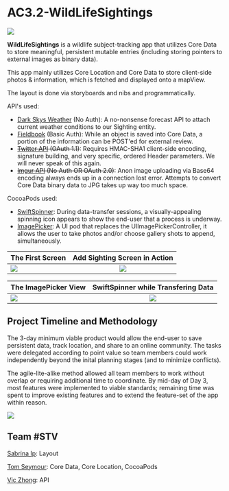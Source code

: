 # AC3.2-WildLifeSightings

![](http://i.imgur.com/HaavZZ6.jpg)

**WildLifeSightings** is a wildlife subject-tracking app that utilizes Core Data to store meaningful, persistent mutable entries (including storing pointers to external images as binary data).

This app mainly utilizes Core Location and Core Data to store client-side photos & information, which is fetched and displayed onto a mapView. 

The layout is done via storyboards and nibs and programmatically.

API's used:
- [Dark Skys Weather](https://darksky.net/dev/) (No Auth): A no-nonsense forecast API to attach current weather conditions to our Sighting entity.
- [Fieldbook](https://fieldbook.com/) (Basic Auth): While an object is saved into Core Data, a portion of the information can be POST'ed for external review.
- ~~[Twitter API](https://dev.twitter.com/overview/api) (OAuth 1.1)~~: Requires HMAC-SHA1 client-side encoding, signature building, and very specific, ordered Header parameters. We will never speak of this again.
- ~~[Imgur API](https://api.imgur.com/) (No Auth OR OAuth 2.0)~~: Anon image uploading via Base64 encoding always ends up in a connection lost error. Attempts to convert Core Data binary data to JPG takes up way too much space.

CocoaPods used: 
- [SwiftSpinner](https://github.com/icanzilb/SwiftSpinner): During data-transfer sessions, a visually-appealing spinning icon appears to show the end-user that a process is underway.
- [ImagePicker](https://github.com/hyperoslo/ImagePicker): A UI pod that replaces the UIImagePickerController, it allows the user to take photos and/or choose gallery shots to append, simultaneously.


| The First Screen        | Add Sighting Screen in Action           | 
| ------------- |:-------------:| 
| ![](http://i.imgur.com/HHf8cPRl.jpg)      | ![](http://i.imgur.com/TxjG55Tl.jpg) | 

| The ImagePicker View        | SwiftSpinner while Transfering Data           | 
| ------------- |:-------------:| 
| ![](http://i.imgur.com/5kL7YKgl.jpg)      | ![](http://i.imgur.com/cPOzingl.jpg) | 

## Project Timeline and Methodology

The 3-day minimum viable product would allow the end-user to save persistent data, track location, and share to an online community. The tasks were delegated according to point value so team members could work independently beyond the inital planning stages (and to minimize conflicts). 

The agile-lite-alike method allowed all team members to work without overlap or requiring additional time to coordinate. By mid-day of Day 3, most features were implemented to viable standards; remaining time was spent to improve existing features and to extend the feature-set of the app within reason.

![](http://i.imgur.com/Pt4JlEp.jpg)

## Team \#STV
[Sabrina Ip](https://github.com/sabrinaip): Layout

[Tom Seymour](https://github.com/seymotom): Core Data, Core Location, CocoaPods

[Vic Zhong](https://github.com/viczhong): API
